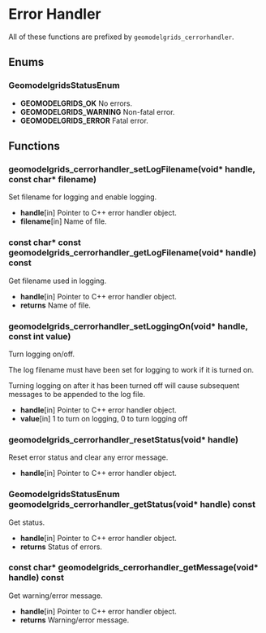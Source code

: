 # Error Handler

All of these functions are prefixed by `geomodelgrids_cerrorhandler`.

## Enums

### GeomodelgridsStatusEnum

- **GEOMODELGRIDS_OK** No errors.
- **GEOMODELGRIDS_WARNING** Non-fatal error.
- **GEOMODELGRIDS_ERROR** Fatal error.

## Functions

### geomodelgrids_cerrorhandler_setLogFilename(void* handle, const char* filename)

Set filename for logging and enable logging.

- **handle**[in] Pointer to C++ error handler object.
- **filename**[in] Name of file.


### const char* const geomodelgrids_cerrorhandler_getLogFilename(void* handle) const

Get filename used in logging.

- **handle**[in] Pointer to C++ error handler object.
- **returns** Name of file.


### geomodelgrids_cerrorhandler_setLoggingOn(void* handle, const int value)

Turn logging on/off.

The log filename must have been set for logging to work if it is
turned on.

Turning logging on after it has been turned off will cause subsequent
messages to be appended to the log file.

- **handle**[in] Pointer to C++ error handler object.
- **value**[in] 1 to turn on logging, 0 to turn logging off


### geomodelgrids_cerrorhandler_resetStatus(void* handle)

Reset error status and clear any error message.

- **handle**[in] Pointer to C++ error handler object.


### GeomodelgridsStatusEnum geomodelgrids_cerrorhandler_getStatus(void* handle) const

Get status.

- **handle**[in] Pointer to C++ error handler object.
- **returns** Status of errors.


### const char* geomodelgrids_cerrorhandler_getMessage(void* handle) const 

Get warning/error message.

- **handle**[in] Pointer to C++ error handler object.
- **returns** Warning/error message.
